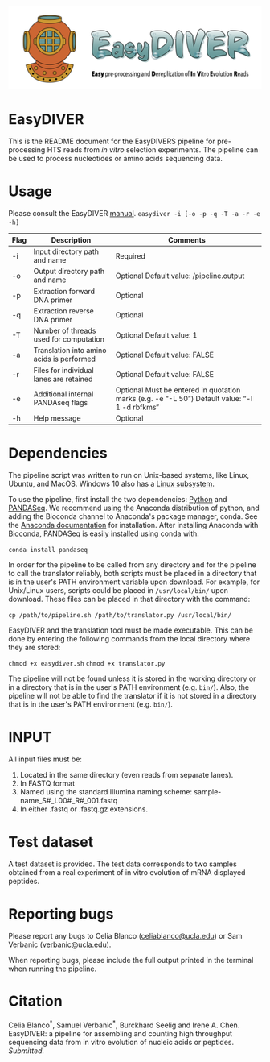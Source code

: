 ![EasyDIVER Logo](logo.png)


# EasyDIVER
This is the README document for the EasyDIVERS pipeline for pre-processing HTS reads from _in vitro_ selection experiments. The pipeline can be used to process nucleotides or amino acids sequencing data.

# Usage

Please consult the EasyDIVER [manual](https://github.com/ichen-lab-ucsb/EasyDIVER/blob/master/MANUAL.pdf). 
`easydiver -i [-o -p -q -T -a -r -e -h]`

| Flag | Description                                 | Comments                                                                                                |
|------|---------------------------------------------|---------------------------------------------------------------------------------------------------------|
| -i   | Input   directory path and name             | Required                                                                                                |
| -o   | Output   directory path and name            | Optional       Default   value: /pipeline.output                                                        |
| -p   | Extraction   forward DNA primer             | Optional                                                                                                |
| -q   | Extraction   reverse DNA primer             | Optional                                                                                                |
| -T   | Number   of threads used for computation    | Optional    Default   value: 1                                                                          |
| -a   | Translation   into amino acids is performed | Optional    Default   value: FALSE                                                                      |
| -r   | Files   for individual lanes are retained   | Optional    Default   value: FALSE                                                                      |
| -e   | Additional   internal PANDAseq flags        | Optional    Must   be entered in quotation marks (e.g. -e “-L 50”)    Default   value: “-l 1 -d rbfkms“ |
| -h   | Help   message                              | Optional                                                                                                |

# Dependencies
The pipeline script was written to run on Unix-based systems, like Linux, Ubuntu, and MacOS. Windows 10 also has a [Linux subsystem](https://docs.microsoft.com/en-us/windows/wsl/faq).

To use the pipeline, first install the two dependencies: [Python](https://www.python.org/downloads/) and [PANDASeq](https://github.com/neufeld/pandaseq/wiki/Installation). We recommend using the Anaconda distribution of python, and adding the Bioconda channel to Anaconda's package manager, conda. See the [Anaconda documentation](https://docs.anaconda.com/anaconda/install/) for installation. After installing Anaconda with [Bioconda](https://bioconda.github.io/), PANDASeq is easily installed using conda with:

`conda install pandaseq`

In order for the pipeline to be called from any directory and for the pipeline to call the translator reliably, both scripts must be placed in a directory that is in the user's PATH environment variable upon download. For example, for Unix/Linux users, scripts could be placed in `/usr/local/bin/` upon download. These files can be placed in that directory with the command:

`cp /path/to/pipeline.sh /path/to/translator.py /usr/local/bin/` 

EasyDIVER and the translation tool must be made executable. This can be done by entering the following commands from the local directory where they are stored:

`chmod +x easydiver.sh`
`chmod +x translator.py`

The pipeline will not be found unless it is stored in the working directory or in a directory that is in the user's PATH environment (e.g. `bin/`). Also, the pipeline will not be able to find the translator if it is not stored in a directory that is in the user's PATH environment (e.g. `bin/`). 

# INPUT

All input files must be:
    
1. Located in the same directory (even reads from separate lanes).
2. In FASTQ format
3. Named using the standard Illumina naming scheme: sample-name_S#_L00#_R#_001.fastq
4. In either .fastq or .fastq.gz extensions.

# Test dataset

A test dataset is provided. The test data corresponds to two samples obtained from a real experiment of in vitro evolution of mRNA displayed peptides. 
     
# Reporting bugs

Please report any bugs to Celia Blanco (celiablanco@ucla.edu) or Sam Verbanic (verbanic@ucla.edu). 

When reporting bugs, please include the full output printed in the terminal when running the pipeline. 

# Citation

Celia Blanco<sup>\*</sup>, Samuel Verbanic<sup>\*</sup>, Burckhard Seelig and Irene A. Chen. EasyDIVER: a pipeline for assembling and counting high throughput sequencing data from in vitro evolution of nucleic acids or peptides. *Submitted.*

